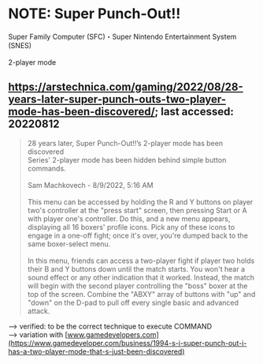 # NOTE: Super Punch-Out!! 
Super Family Computer (SFC)・Super Nintendo Entertainment System (SNES)<br/>
<br/>
2-player mode

## https://arstechnica.com/gaming/2022/08/28-years-later-super-punch-outs-two-player-mode-has-been-discovered/; last accessed: 20220812

> 28 years later, Super Punch-Out!!’s 2-player mode has been discovered<br/>
> Series' 2-player mode has been hidden behind simple button commands.<br/>
> <br/>
> Sam Machkovech - 8/9/2022, 5:16 AM<br/>
> <br/>
> This menu can be accessed by holding the R and Y buttons on player two's controller at the "press start" screen, then pressing Start or A with player one's controller. Do this, and a new menu appears, displaying all 16 boxers' profile icons. Pick any of these icons to engage in a one-off fight; once it's over, you're dumped back to the same boxer-select menu.<br/>
> <br/>
> In this menu, friends can access a two-player fight if player two holds their B and Y buttons down until the match starts. You won't hear a sound effect or any other indication that it worked. Instead, the match will begin with the second player controlling the "boss" boxer at the top of the screen. Combine the "ABXY" array of buttons with "up" and "down" on the D-pad to pull off every single basic and advanced attack.

--> verified: to be the correct technique to execute COMMAND<br/> 
--> variation with [www.gamedevelopers.com](https://www.gamedeveloper.com/business/1994-s-i-super-punch-out-i-has-a-two-player-mode-that-s-just-been-discovered)
